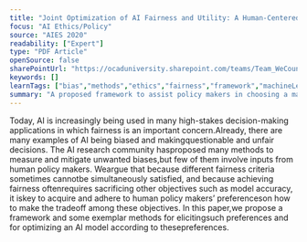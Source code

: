 ```yaml
---
title: "Joint Optimization of AI Fairness and Utility: A Human-Centered Approach"
focus: "AI Ethics/Policy"
source: "AIES 2020"
readability: ["Expert"]
type: "PDF Article"
openSource: false
sharePointUrl: "https://ocaduniversity.sharepoint.com/teams/Team_WeCount/Shared%20Documents/Resources%20and%20Tools/Literature%20(curated)/Joint%20Optimization%20of%20AI%20Fairness%20and%20Utility-%20A%20Human-Centered%20Approach.pdf"
keywords: []
learnTags: ["bias","methods","ethics","fairness","framework","machineLearning","solution"]
summary: "A proposed framework to assist policy makers in choosing a machine learning model that maximizes fairness within the constraints of the policy. "
---
```

Today, AI is increasingly being used in many high-stakes decision-making applications in which fairness is an important concern.Already, there are many examples of AI being biased and makingquestionable and unfair decisions. The AI research community hasproposed many methods to measure and mitigate unwanted biases,but few of them involve inputs from human policy makers. Weargue that because different fairness criteria sometimes cannotbe simultaneously satisfied, and because achieving fairness oftenrequires sacrificing other objectives such as model accuracy, it iskey to acquire and adhere to human policy makers’ preferenceson how to make the tradeoff among these objectives. In this paper,we propose a framework and some exemplar methods for elicitingsuch preferences and for optimizing an AI model according to thesepreferences.
